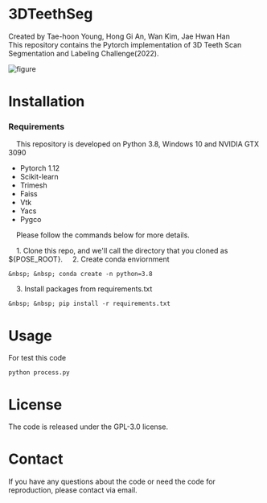 # 3DTeethSeg
Created by Tae-hoon Young, Hong Gi An, Wan Kim, Jae Hwan Han <br/> 
This repository contains the Pytorch implementation of 3D Teeth Scan Segmentation and Labeling Challenge(2022).

![figure](https://user-images.githubusercontent.com/115606507/195748298-b7d08f36-d0ef-44ec-9d8c-83b662c5a636.png)

# Installation
### **Requirements** <br/>
&nbsp; &nbsp; This repository is developed on Python 3.8, Windows 10 and NVIDIA GTX 3090
* Pytorch 1.12
* Scikit-learn 
* Trimesh
* Faiss
* Vtk
* Yacs
* Pygco

&nbsp; &nbsp; Please follow the commands below for more details.

&nbsp; &nbsp; 1. Clone this repo, and we'll call the directory that you cloned as ${POSE_ROOT}.
&nbsp; &nbsp; 2. Create conda enviornment
```
&nbsp; &nbsp; conda create -n python=3.8
```

&nbsp; &nbsp; 3. Install packages from requirements.txt
```
&nbsp; &nbsp; pip install -r requirements.txt
```

# Usage
For test this code
```
python process.py
```



# License
The code is released under the GPL-3.0 license.

# Contact
If you have any questions about the code or need the code for reproduction, please contact via email. 
